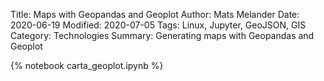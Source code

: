Title: Maps with Geopandas and Geoplot
Author: Mats Melander
Date: 2020-06-19
Modified: 2020-07-05
Tags: Linux, Jupyter, GeoJSON, GIS
Category: Technologies
Summary: Generating maps with Geopandas and Geoplot

{% notebook carta_geoplot.ipynb %}